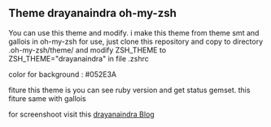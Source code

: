 Theme drayanaindra oh-my-zsh
----------------------------------------------------------------

You can use this theme and modify.
i make this theme from theme smt and gallois in oh-my-zsh
for use, just clone this repository and copy to directory .oh-my-zsh/theme/
and modify ZSH_THEME to ZSH_THEME="drayanaindra" in file .zshrc

color for background : #052E3A

fiture this theme is you can see ruby version and get status gemset. this fiture same with gallois

for screenshoot visit this <a href="http://drayanaindra.blogspot.com" target="blank">drayanaindra Blog</a>